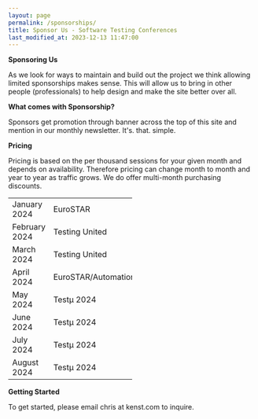 ```yaml
---
layout: page
permalink: /sponsorships/
title: Sponsor Us - Software Testing Conferences
last_modified_at: 2023-12-13 11:47:00
---
```


**Sponsoring Us**

As we look for ways to maintain and build out the project we think allowing limited sponsorships makes sense. This will
allow us to bring in other people (professionals) to help design and make the site better over all.

**What comes with Sponsorship?**

Sponsors get promotion through banner across the top of this site and mention in our monthly newsletter. It's. that.
simple.

**Pricing**

Pricing is based on the per thousand sessions for your given month and depends on availability. Therefore pricing can
change month to month and year to year as traffic grows. We do offer multi-month purchasing discounts.

<table style="width:50%" align="center">
  <tr>
    <td>January 2024</td>
    <td>EuroSTAR</td>
  </tr>
  <tr>
    <td>February 2024</td>
    <td>Testing United</td>
  </tr>
  <tr>
    <td>March 2024</td>
    <td>Testing United</td>
  </tr>
    <tr>
    <td>April 2024</td>
    <td>EuroSTAR/AutomationSTAR</td>
  </tr>
  <tr>
    <td>May 2024</td>
    <td>Testμ 2024</td>
  </tr>
  <tr>
    <td>June 2024</td>
    <td>Testμ 2024</td>
  </tr>
  <tr>
    <td>July 2024</td>
    <td>Testμ 2024</td>
  </tr>
  <tr>
    <td>August 2024</td>
    <td>Testμ 2024</td>
  </tr>
</table>

**Getting Started**

To get started, please email chris at kenst.com to inquire.
